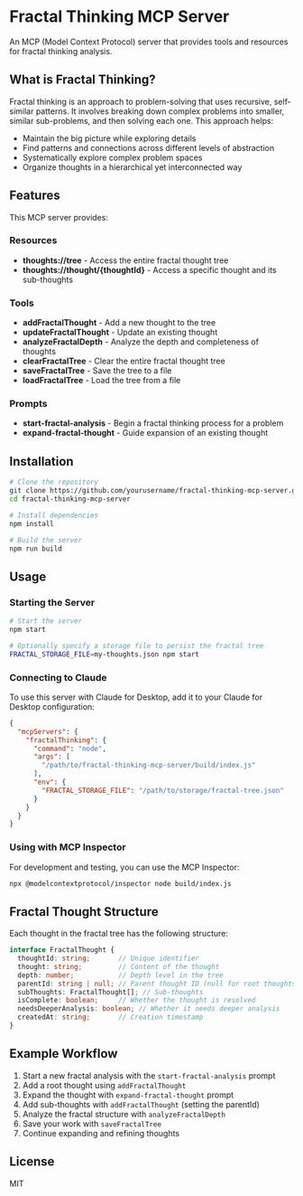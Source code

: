 # Fractal Thinking MCP Server

An MCP (Model Context Protocol) server that provides tools and resources for fractal thinking analysis.

## What is Fractal Thinking?

Fractal thinking is an approach to problem-solving that uses recursive, self-similar patterns. It involves breaking down complex problems into smaller, similar sub-problems, and then solving each one. This approach helps:

- Maintain the big picture while exploring details
- Find patterns and connections across different levels of abstraction
- Systematically explore complex problem spaces
- Organize thoughts in a hierarchical yet interconnected way

## Features

This MCP server provides:

### Resources
- **thoughts://tree** - Access the entire fractal thought tree
- **thoughts://thought/{thoughtId}** - Access a specific thought and its sub-thoughts

### Tools
- **addFractalThought** - Add a new thought to the tree
- **updateFractalThought** - Update an existing thought
- **analyzeFractalDepth** - Analyze the depth and completeness of thoughts
- **clearFractalTree** - Clear the entire fractal thought tree
- **saveFractalTree** - Save the tree to a file
- **loadFractalTree** - Load the tree from a file

### Prompts
- **start-fractal-analysis** - Begin a fractal thinking process for a problem
- **expand-fractal-thought** - Guide expansion of an existing thought

## Installation

```bash
# Clone the repository
git clone https://github.com/yourusername/fractal-thinking-mcp-server.git
cd fractal-thinking-mcp-server

# Install dependencies
npm install

# Build the server
npm run build
```

## Usage

### Starting the Server

```bash
# Start the server
npm start

# Optionally specify a storage file to persist the fractal tree
FRACTAL_STORAGE_FILE=my-thoughts.json npm start
```

### Connecting to Claude

To use this server with Claude for Desktop, add it to your Claude for Desktop configuration:

```json
{
  "mcpServers": {
    "fractalThinking": {
      "command": "node",
      "args": [
        "/path/to/fractal-thinking-mcp-server/build/index.js"
      ],
      "env": {
        "FRACTAL_STORAGE_FILE": "/path/to/storage/fractal-tree.json"
      }
    }
  }
}
```

### Using with MCP Inspector

For development and testing, you can use the MCP Inspector:

```bash
npx @modelcontextprotocol/inspector node build/index.js
```

## Fractal Thought Structure

Each thought in the fractal tree has the following structure:

```typescript
interface FractalThought {
  thoughtId: string;       // Unique identifier
  thought: string;         // Content of the thought
  depth: number;           // Depth level in the tree
  parentId: string | null; // Parent thought ID (null for root thoughts)
  subThoughts: FractalThought[]; // Sub-thoughts
  isComplete: boolean;     // Whether the thought is resolved
  needsDeeperAnalysis: boolean; // Whether it needs deeper analysis
  createdAt: string;       // Creation timestamp
}
```

## Example Workflow

1. Start a new fractal analysis with the `start-fractal-analysis` prompt
2. Add a root thought using `addFractalThought`
3. Expand the thought with `expand-fractal-thought` prompt 
4. Add sub-thoughts with `addFractalThought` (setting the parentId)
5. Analyze the fractal structure with `analyzeFractalDepth`
6. Save your work with `saveFractalTree`
7. Continue expanding and refining thoughts

## License

MIT